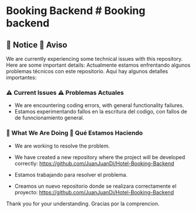 # Booking Backend # Booking backend

## 🚨 Notice 🚨 Aviso

We are currently experiencing some technical issues with this repository. Here are some important details:
Actualmente estamos enfrentando algunos problemas técnicos con este repositorio. Aquí hay algunos detalles importantes:

### ⚠️ Current Issues ⚠️ Problemas Actuales

- We are encountering coding errors, with general functionality failures.
- Estamos experimentando fallos en la escritura del codigo, con fallos de de funncionamiento general.

### 🔧 What We Are Doing 🔧 Qué Estamos Haciendo

- We are working to resolve the problem.
- We have created a new repository where the project will be developed correctly:
  https://github.com/JuanJuanDi/Hotel-Booking-Backend

- Estamos trabajando para resolver el problema.
- Creamos un nuevo repositorio donde se realizara correctamente el proyecto:
  https://github.com/JuanJuanDi/Hotel-Booking-Backend


Thank you for your understanding.
Gracias por la comprencion.







 




